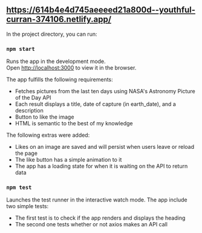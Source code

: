 ## https://614b4e4d745aeeeed21a800d--youthful-curran-374106.netlify.app/

In the project directory, you can run:

### `npm start`

Runs the app in the development mode.\
Open [http://localhost:3000](http://localhost:3000) to view it in the browser.

The app fulfills the following requirements:
- Fetches pictures from the last ten days using NASA's Astronomy Picture of the Day API 
- Each result displays a title, date of capture (in earth_date), and a description
- Button to like the image
- HTML is semantic to the best of my knowledge

The following extras were added:
- Likes on an image are saved and will persist when users leave or reload the page
- The like button has a simple animation to it
- The app has a loading state for when it is waiting on the API to return data 

### `npm test`

Launches the test runner in the interactive watch mode.
The app include two simple tests:
- The first test is to check if the app renders and displays the heading
- The second one tests whether or not axios makes an API call 
